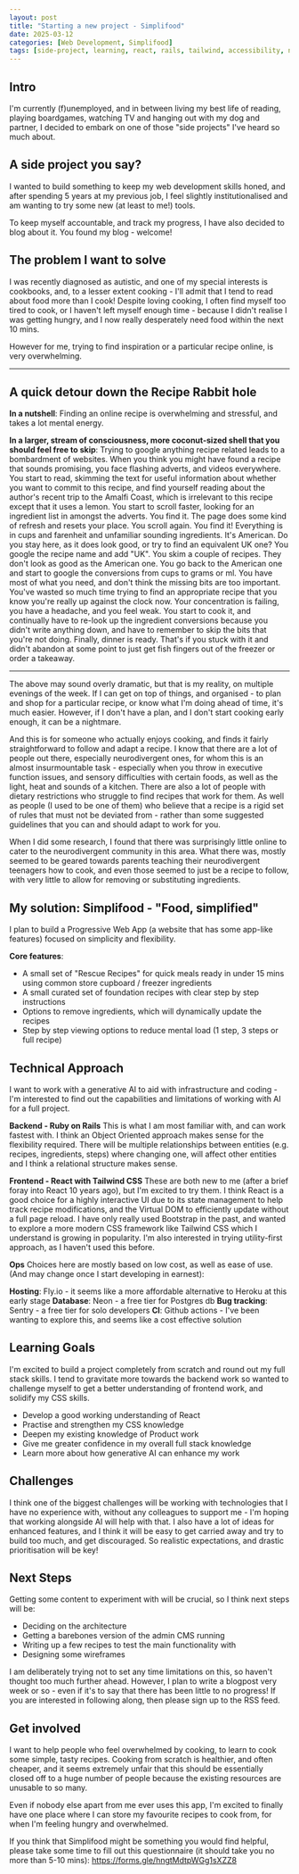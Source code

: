 ```yaml
---
layout: post
title: "Starting a new project - Simplifood"
date: 2025-03-12
categories: [Web Development, Simplifood]
tags: [side-project, learning, react, rails, tailwind, accessibility, neurodiversity, cooking, recipes, pwa, ai-assisted]
---
```


## Intro

I'm currently (f)unemployed, and in between living my best life of reading, playing boardgames, watching TV and hanging out with my dog and partner, I decided to embark on one of those "side projects" I've heard so much about.
## A side project you say?

I wanted to build something to keep my web development skills honed, and after spending 5 years at my previous job, I feel slightly institutionalised and am wanting to try some new (at least to me!) tools.

To keep myself accountable, and track my progress, I have also decided to blog about it. You found my blog - welcome!
## The problem I want to solve

I was recently diagnosed as autistic, and one of my special interests is cookbooks, and, to a lesser extent cooking - I'll admit that I tend to read about food more than I cook! Despite loving cooking, I often find myself too tired to cook, or I haven't left myself enough time - because I didn't realise I was getting hungry, and I now really desperately need food within the next 10 mins.

However for me, trying to find inspiration or a particular recipe online, is very overwhelming.

---
## A quick detour down the Recipe Rabbit hole

**In a nutshell**: Finding an online recipe is overwhelming and stressful, and takes a lot mental energy.

**In a larger, stream of consciousness, more coconut-sized shell that you should feel free to skip**:
Trying to google anything recipe related leads to a bombardment of websites. When you think you might have found a recipe that sounds promising, you face flashing adverts, and videos everywhere. You start to read, skimming the text for useful information about whether you want to commit to this recipe, and find yourself reading about the author's recent trip to the Amalfi Coast, which is irrelevant to this recipe except that it uses a lemon. You start to scroll faster, looking for an ingredient list in amongst the adverts. You find it. The page does some kind of refresh and resets your place. You scroll again. You find it! Everything is in cups and farenheit and unfamiliar sounding ingredients. It's American. Do you stay here, as it does look good, or try to find an equivalent UK one? You google the recipe name and add "UK". You skim a couple of recipes. They don't look as good as the American one. You go back to the American one and start to google the conversions from cups to grams or ml. You have most of what you need, and don't think the missing bits are too important. You've wasted so much time trying to find an appropriate recipe that you know you're really up against the clock now. Your concentration is failing, you have a headache, and you feel weak. You start to cook it, and continually have to re-look up the ingredient conversions because you didn't write anything down, and have to remember to skip the bits that you're not doing. Finally, dinner is ready. That's if you stuck with it and didn't abandon at some point to just get fish fingers out of the freezer or order a takeaway.

----

The above may sound overly dramatic, but that is my reality, on multiple evenings of the week.  If I can get on top of things, and organised - to plan and shop for a particular recipe, or know what I'm doing ahead of time, it's much easier. However, if I don't have a plan, and I don't start cooking early enough, it can be a nightmare.

And this is for someone who actually enjoys cooking, and finds it fairly straightforward to follow and adapt a recipe. I know that there are a lot of people out there, especially neurodivergent ones, for whom this is an almost insurmountable task - especially when you throw in executive function issues, and sensory difficulties with certain foods, as well as the light, heat and sounds of a kitchen. There are also a lot of people with dietary restrictions who struggle to find recipes that work for them. As well as people (I used to be one of them) who believe that a recipe is a rigid set of rules that must not be deviated from - rather than some suggested guidelines that you can and should adapt to work for you.

When I did some research, I found that there was surprisingly little online to cater to the neurodivergent community in this area. What there was, mostly seemed to be geared towards parents teaching their neurodivergent teenagers how to cook, and even those seemed to just be a recipe to follow, with very little to allow for removing or substituting ingredients.
## My solution: Simplifood - "Food, simplified"
 
I plan to build a Progressive Web App (a website that has some app-like features) focused on simplicity and flexibility.

**Core features**:
- A small set of "Rescue Recipes" for quick meals ready in under 15 mins using common store cupboard / freezer ingredients
- A small curated set of foundation recipes with clear step by step instructions
- Options to remove ingredients, which will dynamically update the recipes
- Step by step viewing options to reduce mental load (1 step, 3 steps or full recipe)

## Technical Approach

I want to work with a generative AI to aid with infrastructure and coding - I'm interested to find out the capabilities and limitations of working with AI for a full project.

**Backend - Ruby on Rails**
This is what I am most familiar with, and can work fastest with. I think an Object Oriented approach makes sense for the flexibility required. There will be multiple relationships between entities (e.g. recipes, ingredients, steps) where changing one, will affect other entities and I think a relational structure makes sense.

**Frontend - React with Tailwind CSS**
These are both new to me (after a brief foray into React 10 years ago), but I'm excited to try them.
I think React is a good choice for a highly interactive UI due to its state management to help track recipe modifications, and the Virtual DOM to efficiently update without a full page reload.
I have only really used Bootstrap in the past, and wanted to explore a more modern CSS framework like Tailwind CSS which I understand is growing in popularity. I'm also interested in trying utility-first approach, as I haven't used this before.

**Ops**
Choices here are mostly based on low cost, as well as ease of use. (And may change once I start developing in earnest):

**Hosting**: Fly.io - it seems like a more affordable alternative to Heroku at this early stage
**Database**: Neon - a free tier for Postgres db
**Bug tracking**: Sentry - a free tier for solo developers
**CI**: Github actions - I've been wanting to explore this, and seems like a cost effective solution
## Learning Goals

I'm excited to build a project completely from scratch and round out my full stack skills. I tend to gravitate more towards the backend work so wanted to challenge myself to get a better understanding of frontend work, and solidify my CSS skills.

- Develop a good working understanding of React
- Practise and strengthen my CSS knowledge
- Deepen my existing knowledge of Product work
- Give me greater confidence in my overall full stack knowledge
- Learn more about how generative AI can enhance my work

## Challenges

I think one of the biggest challenges will be working with technologies that I have no experience with, without any colleagues to support me - I'm hoping that working alongside AI will help with that. I also have a lot of ideas for enhanced features, and I think it will be easy to get carried away and try to build too much, and get discouraged. So realistic expectations, and drastic prioritisation will be key!

## Next Steps

Getting some content to experiment with will be crucial, so I think next steps will be: 
- Deciding on the architecture
- Getting a barebones version of the admin CMS running
- Writing up a few recipes to test the main functionality with
- Designing some wireframes

I am deliberately trying not to set any time limitations on this, so haven't thought too much further ahead. However, I plan to write a blogpost very week or so - even if it's to say that there has been little to no progress! If you are interested in following along, then please sign up to the RSS feed.
## Get involved

I want to help people who feel overwhelmed by cooking, to learn to cook some simple, tasty recipes. Cooking from scratch is healthier, and often cheaper, and it seems extremely unfair that this should be essentially closed off to a huge number of people because the existing resources are unusable to so many.

Even if nobody else apart from me ever uses this app, I'm excited to finally have one place where I can store my favourite recipes to cook from, for when I'm feeling hungry and overwhelmed.

If you think that Simplifood might be something you would find helpful, please take some time to fill out this questionnaire (it should take you no more than 5-10 mins): https://forms.gle/hngtMdtpWGg1sXZZ8

